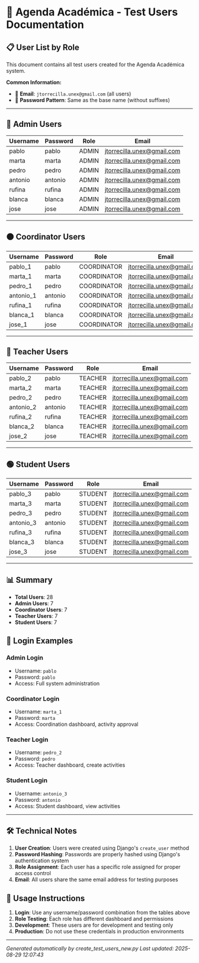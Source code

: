 # 👥 Agenda Académica - Test Users Documentation

## 📋 User List by Role

This document contains all test users created for the Agenda Académica system.

**Common Information:**
- 📧 **Email**: `jtorrecilla.unex@gmail.com` (all users)
- 🔑 **Password Pattern**: Same as the base name (without suffixes)

---

## 🔴 Admin Users

| Username | Password | Role | Email |
|----------|----------|------|-------|
| pablo | pablo | ADMIN | jtorrecilla.unex@gmail.com |
| marta | marta | ADMIN | jtorrecilla.unex@gmail.com |
| pedro | pedro | ADMIN | jtorrecilla.unex@gmail.com |
| antonio | antonio | ADMIN | jtorrecilla.unex@gmail.com |
| rufina | rufina | ADMIN | jtorrecilla.unex@gmail.com |
| blanca | blanca | ADMIN | jtorrecilla.unex@gmail.com |
| jose | jose | ADMIN | jtorrecilla.unex@gmail.com |

---

## 🟠 Coordinator Users

| Username | Password | Role | Email |
|----------|----------|------|-------|
| pablo_1 | pablo | COORDINATOR | jtorrecilla.unex@gmail.com |
| marta_1 | marta | COORDINATOR | jtorrecilla.unex@gmail.com |
| pedro_1 | pedro | COORDINATOR | jtorrecilla.unex@gmail.com |
| antonio_1 | antonio | COORDINATOR | jtorrecilla.unex@gmail.com |
| rufina_1 | rufina | COORDINATOR | jtorrecilla.unex@gmail.com |
| blanca_1 | blanca | COORDINATOR | jtorrecilla.unex@gmail.com |
| jose_1 | jose | COORDINATOR | jtorrecilla.unex@gmail.com |

---

## 🔵 Teacher Users

| Username | Password | Role | Email |
|----------|----------|------|-------|
| pablo_2 | pablo | TEACHER | jtorrecilla.unex@gmail.com |
| marta_2 | marta | TEACHER | jtorrecilla.unex@gmail.com |
| pedro_2 | pedro | TEACHER | jtorrecilla.unex@gmail.com |
| antonio_2 | antonio | TEACHER | jtorrecilla.unex@gmail.com |
| rufina_2 | rufina | TEACHER | jtorrecilla.unex@gmail.com |
| blanca_2 | blanca | TEACHER | jtorrecilla.unex@gmail.com |
| jose_2 | jose | TEACHER | jtorrecilla.unex@gmail.com |

---

## 🟢 Student Users

| Username | Password | Role | Email |
|----------|----------|------|-------|
| pablo_3 | pablo | STUDENT | jtorrecilla.unex@gmail.com |
| marta_3 | marta | STUDENT | jtorrecilla.unex@gmail.com |
| pedro_3 | pedro | STUDENT | jtorrecilla.unex@gmail.com |
| antonio_3 | antonio | STUDENT | jtorrecilla.unex@gmail.com |
| rufina_3 | rufina | STUDENT | jtorrecilla.unex@gmail.com |
| blanca_3 | blanca | STUDENT | jtorrecilla.unex@gmail.com |
| jose_3 | jose | STUDENT | jtorrecilla.unex@gmail.com |

---

## 📊 Summary

- **Total Users**: 28
- **Admin Users**: 7
- **Coordinator Users**: 7
- **Teacher Users**: 7
- **Student Users**: 7

## 🔐 Login Examples

### Admin Login
- Username: `pablo`
- Password: `pablo`
- Access: Full system administration

### Coordinator Login
- Username: `marta_1` 
- Password: `marta`
- Access: Coordination dashboard, activity approval

### Teacher Login
- Username: `pedro_2`
- Password: `pedro`
- Access: Teacher dashboard, create activities

### Student Login
- Username: `antonio_3`
- Password: `antonio`
- Access: Student dashboard, view activities

---

## 🛠️ Technical Notes

1. **User Creation**: Users were created using Django's `create_user` method
2. **Password Hashing**: Passwords are properly hashed using Django's authentication system
3. **Role Assignment**: Each user has a specific role assigned for proper access control
4. **Email**: All users share the same email address for testing purposes

## 🚀 Usage Instructions

1. **Login**: Use any username/password combination from the tables above
2. **Role Testing**: Each role has different dashboard and permissions
3. **Development**: These users are for development and testing only
4. **Production**: Do not use these credentials in production environments

---

*Generated automatically by create_test_users_new.py*
*Last updated: 2025-08-29 12:07:43*
